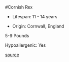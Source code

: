 #Cornish Rex

- Lifespan: 11 - 14 years

- Origin: Cornwall, England

5-9 Pounds

Hypoallergenic: Yes

[source](https://www.catbreedslist.com/all-cat-breeds/cornish-rex.html)
